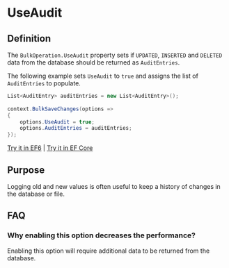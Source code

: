 # UseAudit

## Definition

The `BulkOperation.UseAudit` property sets if `UPDATED`, `INSERTED` and `DELETED` data from the database should be returned as `AuditEntries`.

The following example sets `UseAudit` to `true` and assigns the list of `AuditEntries` to populate.

```csharp
List<AuditEntry> auditEntries = new List<AuditEntry>();
            
context.BulkSaveChanges(options =>
{
    options.UseAudit = true;
    options.AuditEntries = auditEntries;
});
```

[Try it in EF6](https://dotnetfiddle.net/cIHYyb) | [Try it in EF Core](https://dotnetfiddle.net/WcLZPP)

## Purpose
Logging old and new values is often useful to keep a history of changes in the database or file.

## FAQ

### Why enabling this option decreases the performance?
Enabling this option will require additional data to be returned from the database.
